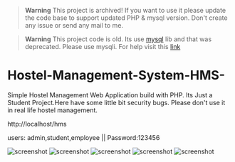  > __Warning__ This project is archived! If you want to use it please update the code base to support updated PHP & mysql version. Don't create any issue or send any mail to me.
 
 >  __Warning__ This project code is old. Its use [mysql](https://github.com/hrshadhin/Hostel-Management-System-HMS-/blob/master/inc/dbPlayer.php)
 lib and that was deprecated. Please use mysqli. For help visit this [link](https://stackoverflow.com/questions/1390607/how-to-change-mysql-to-mysqli)

# Hostel-Management-System-HMS-
Simple Hostel Management Web Application build with PHP.
Its Just a Student Project.Here have some little bit security bugs.
Please don't use it in real life hostel management. 

http://localhost/hms
<p>users: admin,student,employee || Password:123456</p>

<img src="./site/images/slider/1.png" alt="screenshot">
<img src="./site/images/slider/2.png" alt="screenshot">
<img src="./site/images/slider/3.png" alt="screenshot">
<img src="./site/images/slider/4.png" alt="screenshot">
<img src="./site/images/slider/5.png" alt="screenshot">


